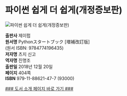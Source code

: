 # 파이썬 쉽게 더 쉽게(개정증보판)
![파이썬 쉽게 더 쉽게(개정증보판)](http://image.kyobobook.co.kr/images/book/xlarge/477/x9791188621477.jpg)


**출판사** 제이펍  
**원서명** Pythonスタートブック [増補改訂版]  
(원서 ISBN: 9784774196435)  
**저자명** 츠지 신고    
**역자명** 진명조  
**출판일** 2018년 12월 20일  
**페이지** 404쪽  
**ISBN**  979-11-88621-47-7 (93000)  


[### 도서 소개 페이지 바로 가기 ###](http://jpub.tistory.com/883?category=208491)